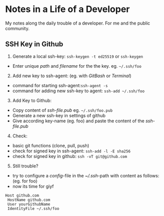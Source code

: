 # Notes in a Life of a Developer
My notes along the daily trouble of a developer. For me and the public community.

## SSH Key in Github
1. Generate a local ssh-key: `ssh-keygen -t ed25519` or `ssh-keygen`
  - Enter unique *path* and *filename* for the the key. eg. `~/.ssh/foo`
2. Add new key to ssh-agent: (eg. with *GitBash* or *Terminal*)
  - command for starting ssh-agent:`ssh-agent -s`
  - command for adding new ssh-key to agent: `ssh-add ~/.ssh/foo`
3. Add Key to Github:
  - Copy content of *ssh-file.pub* eg. `~/.ssh/foo.pub`
  - Generate a new ssh-key in settings of github
  - Give according key-name (eg. foo) and paste the content of the *ssh-file.pub*
4. Check:
  - basic git functions (clone, pull, push)
  - check for signed key in ssh-agent: `ssh-add -l -E sha256`
  - check for signed key in github: `ssh -vT git@github.com`
5. Still trouble?
  - try to configure a *config*-file in the *~/.ssh*-path with content as follows:
  (eg. for foo)
  - now its time for giyf
```
Host github.com
 HostName github.com
 User yourGithubName
 IdentityFile ~/.ssh/foo
```
